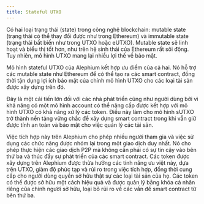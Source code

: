 ```yaml
---
title: Stateful UTXO
---
```


Có hai loại trạng thái (state) trong công nghệ blockchain: mutable state (trạng thái có thể thay đổi được như trong Ethereum) và immutable state (trạng thái bất biến như trong UTXO hoặc eUTXO). Mutable state sẽ linh hoạt và biểu thị tốt hơn, như trên hệ sinh thái của Ethereum rất sôi động. Tuy nhiên, mô hình UTXO mang lại nhiều lợi thế về bảo mật.

Mô hình stateful UTXO của Alephium kết hợp ưu điểm của cả hai. Nó hỗ trợ các mutable state như Ethereum để có thể tạo ra các smart contract, đồng thời tận dụng lợi ích bảo mật của chính mô hình UTXO cho các loại tài sản được xây dựng trên đó.

Đây là một cải tiến lớn đối với các nhà phát triển cũng như người dùng bởi vì khả năng có một mô hình account có thể năng cấp được kết hợp với mô hình UTXO có khả năng xử lý các token. Điều này làm cho mô hình sUTXO trở thành nền tảng vững chắc để xây dựng smart contract trong khi vẫn giữ được tính an toàn và bảo mật cho việc quản lý các tài sản.

Việc tích hợp này trên Alephium cho phép nhiều người tham gia và việc sử dụng các chức năng được nhóm lại trong một giao dịch duy nhất. Nó cho phép thực hiện các giao dịch P2P mà không cần phải có sự tin cậy vào bên thứ ba và thúc đẩy sự phát triển của các smart contract. Các token được xây dựng trên Alephium được thừa hưởng các tính năng ưu việt này, dựa trên UTXO, giảm độ phức tạp và rủi ro trong việc tích hợp, đồng thời cung cấp cho người dùng quyền sở hữu thật sự các loại tài sản của họ. Các token có thể được sở hữu một cách hiệu quả và được quản lý bằng khóa cá nhân riêng của chính người sở hữu, loại bỏ rủi ro về các vấn đề smart contract từ bên thứ ba.

